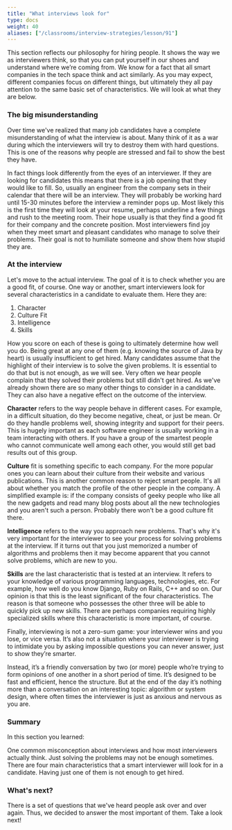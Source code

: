 ```yaml
---
title: "What interviews look for"
type: docs
weight: 40
aliases: ["/classrooms/interview-strategies/lesson/91"]
---
```

This section reflects our philosophy for hiring people. It shows the way we as interviewers think, so that you can put yourself in our shoes and understand where we’re coming from. We know for a fact that all smart companies in the tech space think and act similarly. As you may expect, different companies focus on different things, but ultimately they all pay attention to the same basic set of characteristics. We will look at what they are below.

### The big misunderstanding

Over time we've realized that many job candidates have a complete misunderstanding of what the interview is about. Many think of it as a war during which the interviewers will try to destroy them with hard questions. This is one of the reasons why people are stressed and fail to show the best they have.

In fact things look differently from the eyes of an interviewer. If they are looking for candidates this means that there is a job opening that they would like to fill. So, usually an engineer from the company sets in their calendar that there will be an interview. They will probably be working hard until 15-30 minutes before the interview a reminder pops up. Most likely this is the first time they will look at your resume, perhaps underline a few things and rush to the meeting room. Their hope usually is that they find a good fit for their company and the concrete position. Most interviewers find joy when they meet smart and pleasant candidates who manage to solve their problems. Their goal is not to humiliate someone and show them how stupid they are.

### At the interview

Let's move to the actual interview. The goal of it is to check whether you are a good fit, of course. One way or another, smart interviewers look for several characteristics in a candidate to evaluate them. Here they are:

1. Character
2. Culture Fit
3. Intelligence
4. Skills

How you score on each of these is going to ultimately determine how well you do. Being great at any one of them (e.g. knowing the source of Java by heart) is usually insufficient to get hired. Many candidates assume that the highlight of their interview is to solve the given problems. It is essential to do that but is not enough, as we will see. Very often we hear people complain that they solved their problems but still didn't get hired. As we've already shown there are so many other things to consider in a candidate. They can also have a negative effect on the outcome of the interview.

**Character** refers to the way people behave in different cases. For example, in a difficult situation, do they become negative, cheat, or just be mean. Or do they handle problems well, showing integrity and support for their peers. This is hugely important as each software engineer is usually working in a team interacting with others. If you have a group of the smartest people who cannot communicate well among each other, you would still get bad results out of this group.

**Culture** fit is something specific to each company. For the more popular ones you can learn about their culture from their website and various publications. This is another common reason to reject smart people. It's all about whether you match the profile of the other people in the company. A simplified example is: if the company consists of geeky people who like all the new gadgets and read many blog posts about all the new technologies and you aren't such a person. Probably there won't be a good culture fit there.

**Intelligence** refers to the way you approach new problems. That's why it's very important for the interviewer to see your process for solving problems at the interview. If it turns out that you just memorized a number of algorithms and problems then it may become apparent that you cannot solve problems, which are new to you.

**Skills** are the last characteristic that is tested at an interview. It refers to your knowledge of various programming languages, technologies, etc. For example, how well do you know Django, Ruby on Rails, C++ and so on. Our opinion is that this is the least significant of the four characteristics. The reason is that someone who possesses the other three will be able to quickly pick up new skills. There are perhaps companies requiring highly specialized skills where this characteristic is more important, of course.

Finally, interviewing is not a zero-sum game: your interviewer wins and you lose, or vice versa. It’s also not a situation where your interviewer is trying to intimidate you by asking impossible questions you can never answer, just to show they’re smarter.

Instead, it’s a friendly conversation by two (or more) people who’re trying to form opinions of one another in a short period of time. It’s designed to be fast and efficient, hence the structure. But at the end of the day it’s nothing more than a conversation on an interesting topic: algorithm or system design, where often times the interviewer is just as anxious and nervous as you are.

### Summary

In this section you learned:

One common misconception about interviews and how most interviewers actually think.
Just solving the problems may not be enough sometimes.
There are four main characteristics that a smart interviewer will look for in a candidate. Having just one of them is not enough to get hired.

### What's next?

There is a set of questions that we've heard people ask over and over again. Thus, we decided to answer the most important of them. Take a look next!
